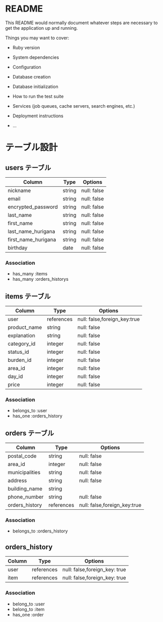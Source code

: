 # README

This README would normally document whatever steps are necessary to get the
application up and running.

Things you may want to cover:

* Ruby version

* System dependencies

* Configuration

* Database creation

* Database initialization

* How to run the test suite

* Services (job queues, cache servers, search engines, etc.)

* Deployment instructions

* ...

# テーブル設計

## users テーブル

| Column              | Type     | Options     |
| ------------------- | -------- | ----------- |
| nickname            | string   | null: false |
| email               | string   | null: false |
| encrypted_password  | string   | null: false |
| last_name           | string   | null: false |
| first_name          | string   | null: false |
| last_name_hurigana  | string   | null: false |
| first_name_hurigana | string   | null: false |
| birthday            | date     | null: false |

### Association

- has_many :items
- has_many :orders_historys

## items テーブル

| Column       | Type       | Options                      |
| -----------  | ---------- | ---------------------------- |
| user         | references | null: false,foreign_key:true |
| product_name | string     | null: false                  |
| explanation  | string     | null: false                  |
| category_id  | integer    | null: false                  |
| status_id    | integer    | null: false                  |
| burden_id    | integer    | null: false                  |
| area_id      | integer    | null: false                  |
| day_id       | integer    | null: false                  |
| price        | integer    | null: false                  |

### Association

- belongs_to :user
- has_one    :orders_history

## orders テーブル

| Column             | Type       | Options                         |
| ------------------ | ---------- | ------------------------------- |
| postal_code        | string     | null: false                     |
| area_id            | integer    | null: false                     |
| municipalities     | string     | null: false                     |
| address            | string     | null: false                     |
| building_name      | string     |                                 |
| phone_number       | string     | null: false                     |
| orders_history     | references | null: false,foreign_key:true |

### Association

- belongs_to :orders_history

## orders_history

| Column          | Type       | Options                       |
| --------------- | ---------- | ----------------------------- |
| user            | references | null: false,foreign_key: true |
| item            | references | null: false,foreign_key: true |

### Association

- belong_to   :user
- belong_to   :item
- has_one     :order